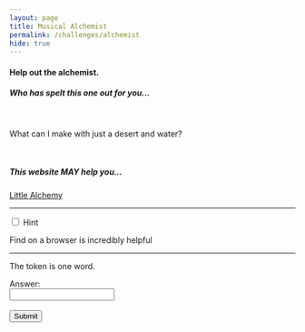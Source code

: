 ```yaml
---
layout: page
title: Musical Alchemist
permalink: /challenges/alchemist
hide: true
---
```


#### Help out the alchemist. 
##### Who has spelt this one out for you...

<br/>

What can I make with just a desert and water?

<br/>

##### This website MAY help you...
 
[Little Alchemy](https://littlealchemy.com "I Might Help You")

<!-- Answer - Oasis -->

---

<div class="wrap-collapsible">
  <input id="collapsible" class="toggle" type="checkbox">
  <label for="collapsible" class="lbl-toggle">Hint</label>
  <div class="collapsible-content">
    <div class="content-inner">
      <p>
       Find on a browser is incredibly helpful
      </p>
    </div>
  </div>
</div>

---

The token is one word.

<form>
    <label for="answer">Answer:</label><br>
    <input type="text" id="submission" name="submission"><br><br>
    <input type="submit" value="Submit" onclick="javascript:checkAnswer('alchemist', document.getElementById('submission').value)">
</form>
